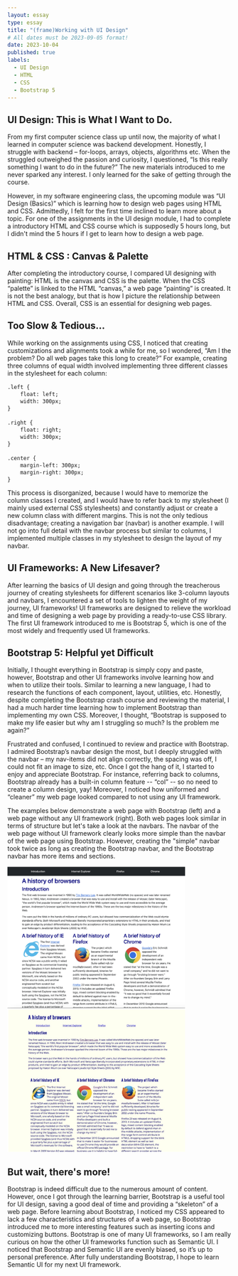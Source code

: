 ```yaml
---
layout: essay
type: essay
title: "(frame)Working with UI Design"
# All dates must be 2023-09-05 format!
date: 2023-10-04
published: true
labels:
  - UI Design
  - HTML
  - CSS
  - Bootstrap 5	
---
```


## UI Design: This is What I Want to Do. 

From my first computer science class up until now, the majority of what I learned in computer science was backend development. Honestly, I struggle with backend – for-loops, arrays, objects, algorithms etc. When the struggled outweighed the passion and curiosity, I questioned, “Is this really something I want to do in the future?” The new materials introduced to me never sparked any interest. I only learned for the sake of getting through the course.

However, in my software engineering class, the upcoming module was “UI Design (Basics)” which is learning how to design web pages using HTML and CSS. Admittedly, I felt for the first time inclined to learn more about a topic. For one of the assignments in the UI design module, I had to complete a introductory HTML and CSS course which is supposedly 5 hours long, but I didn't mind the 5 hours if I get to learn how to design a web page. 

## HTML & CSS : Canvas & Palette

After completing the introductory course, I compared UI designing with painting: HTML is the canvas and CSS is the palette. When the CSS “palette” is linked to the HTML “canvas,” a web page “painting” is created. It is not the best analogy, but that is how I picture the relationship between HTML and CSS. Overall, CSS is an essential for designing web pages.

## Too Slow & Tedious...

While working on the assignments using CSS, I noticed that creating customizations and alignments took a while for me, so I wondered, “Am I the problem? Do all web pages take this long to create?” For example, creating three columns of equal width involved implementing three different classes in the stylesheet for each column:

```
.left {
	float: left;
	width: 300px;
}

.right {
	float: right;
	width: 300px;
}

.center {
	margin-left: 300px;
	margin-right: 300px;
}
```
This process is disorganized, because I would have to memorize the column classes I created, and I would have to refer back to my stylesheet (I mainly used external CSS stylesheets) and constantly adjust or create a new column class with different margins. This is not the only tedious disadvantage; creating a navigation bar (navbar) is another example. I will not go into full detail with the navbar process but similar to columns, I implemented multiple classes in my stylesheet to design the layout of my navbar. 

## UI Frameworks: A New Lifesaver?

After learning the basics of UI design and going through the treacherous journey of creating stylesheets for different scenarios like 3-column layouts and navbars, I encountered a set of tools to lighten the weight of my journey, UI frameworks! UI frameworks are designed to relieve the workload and time of designing a web page by providing a ready-to-use CSS library. The first UI framework introduced to me is Bootstrap 5, which is one of the most widely and frequently used UI frameworks. 

## Bootstrap 5: Helpful yet Difficult

Initially, I thought everything in Bootstrap is simply copy and paste, however, Bootstrap and other UI frameworks involve learning how and when to utilize their tools. Similar to learning a new language, I had to research the functions of each component, layout, utilities, etc. Honestly, despite completing the Bootstrap crash course and reviewing the material, I had a much harder time learning how to implement Bootstrap than implementing my own CSS. Moreover, I thought, “Bootstrap is supposed to make my life easier but why am I struggling so much? Is the problem me again?”

Frustrated and confused, I continued to review and practice with Bootstrap. I admired Bootstrap’s navbar design the most, but I deeply struggled with the navbar – my nav-items did not align correctly, the spacing was off, I could not fit an image to size, etc. Once I got the hang of it, I started to enjoy and appreciate Bootstrap. For instance, referring back to columns, Bootstrap already has a built-in column feature -- “col” -- so no need to create a column design, yay! Moreover, I noticed how uniformed and “cleaner” my web page looked compared to not using any UI framework. 

The examples below demonstrate a web page with Bootstrap (left) and a web page without any UI framework (right). Both web pages look similar in terms of structure but let's take a look at the navbars. The navbar of the web page without UI framework clearly looks more simple than the navbar of the web page using Bootstrap. However, creating the "simple" navbar took twice as long as creating the Bootstrap navbar, and the Bootstrap navbar has more items and sections. 

<div class="text-center">
<img width="400px" class="rounded pe-4" src="../img/bootstrapbrowserhist.png">
<img width="400px" class="rounded pe-4" src="../img/cssbrowserhist.png">
</div>

## But wait, there's more!

Bootstrap is indeed difficult due to the numerous amount of content. However, once I got through the learning barrier, Bootstrap is a useful tool for UI design, saving a good deal of time and providing a “skeleton” of a web page. Before learning about Bootstrap, I noticed my CSS appeared to lack a few characteristics and structures of a web page, so Bootstrap introduced me to more interesting features such as inserting icons and customizing buttons. Bootstrap is one of many UI frameworks, so I am really curious on how the other UI frameworks function such as Semantic UI. I noticed that Bootstrap and Semantic UI are evenly biased, so it’s up to personal preference. After fully understanding Bootstrap, I hope to learn Semantic UI for my next UI framework. 